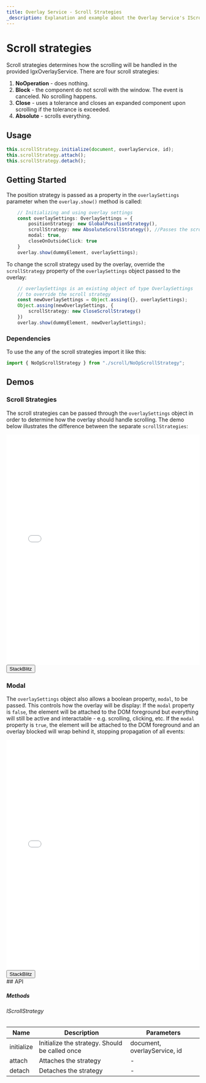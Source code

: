 ```yaml
---
title: Overlay Service - Scroll Strategies
_description: Explanation and example about the Overlay Service's IScrollStrategy interface and the classes that implement it.
---
```


# Scroll strategies

Scroll strategies determines how the scrolling will be handled in the provided IgxOverlayService. There are four scroll strategies:
1. **NoOperation** - does nothing. 
2. **Block** - the component do not scroll with the window. The event is canceled. No scrolling happens.
3. **Close** - uses a tolerance and closes an expanded component upon scrolling if the tolerance is exceeded.
4. **Absolute** - scrolls everything.

## Usage

```typescript
this.scrollStrategy.initialize(document, overlayService, id);
this.scrollStrategy.attach();
this.scrollStrategy.detach();
```

## Getting Started
The position strategy is passed as a property in the `overlaySettings` parameter when the `overlay.show()` method is called:
```typescript
    // Initializing and using overlay settings
    const overlaySettings: OverlaySettings = {
        positionStrategy: new GlobalPositionStrategy(),
        scrollStrategy: new AbsoluteScrollStrategy(), //Passes the scroll strategy
        modal: true,
        closeOnOutsideClick: true
    }
    overlay.show(dummyElement, overlaySettings); 
``` 
To change the scroll strategy used by the overlay, override the `scrollStrategy` property of the `overlaySettings` object passed to the overlay:
```typescript
    // overlaySettings is an existing object of type OverlaySettings
    // to override the scroll strategy
    const newOverlaySettings = Object.assing({}, overlaySettings);
    Object.assing(newOverlaySettings, {
        scrollStrategy: new CloseScrollStrategy()
    })
    overlay.show(dummyElement, newOverlaySettings); 
```
### Dependencies

To use the any of the scroll strategies import it like this:

```typescript
import { NoOpScrollStrategy } from "./scroll/NoOpScrollStrategy";
```

## Demos 

### Scroll Strategies
The scroll strategies can be passed through the `overlaySettings` object in order to determine how the overlay should handle scrolling.
The demo below illustrates the difference between the separate `scrollStrategies`:
<div class="sample-container loading" style="height: 600px">
    <iframe id="overlay-scroll-sample-1-iframe" frameborder="0" seamless width="100%" height="100%" src="{environment:demosBaseUrl}/overlay-scroll-sample-1" onload="onSampleIframeContentLoaded(this);"></iframe>
</div>
<div>
    <button data-localize="stackblitz" class="stackblitz-btn" data-iframe-id="overlay-scroll-sample-1-iframe" data-demos-base-url="{environment:demosBaseUrl}">StackBlitz</button>
</div>
<div class="divider--half"></div>

### Modal
The `overlaySettings` object also allows a boolean property, `modal`, to be passed. This controls how the overlay will be display:
If the `modal` property is `false`, the element will be attached to the DOM foreground but everything will still be active and interactable - e.g. scrolling, clicking, etc.
If the `modal` property is `true`, the element will be attached to the DOM foreground and an overlay blocked will wrap behind it, stopping propagation of all events:

<div class="sample-container loading" style="height: 600px">
    <iframe id="overlay-scroll-sample-2-iframe" frameborder="0" seamless width="100%" height="100%" src="{environment:demosBaseUrl}/overlay-scroll-sample-2" onload="onSampleIframeContentLoaded(this);"></iframe>
</div>
<div>
    <button data-localize="stackblitz" class="stackblitz-btn" data-iframe-id="overlay-scroll-sample-2-iframe" data-demos-base-url="{environment:demosBaseUrl}">StackBlitz</button>
</div>
<div class="divider--half"></div>
## API

##### Methods

###### IScrollStrategy

| Name            | Description                                                                     | Parameters |
|-----------------|---------------------------------------------------------------------------------|------------|
|initialize       | Initialize the strategy. Should be called once                                  |document, overlayService, id|
|attach           | Attaches the strategy                                                           |-           |
|detach           | Detaches the strategy                                                           |-           |
